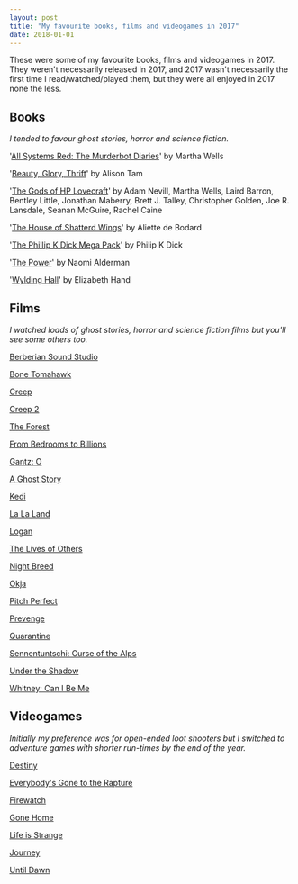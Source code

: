 ```yaml
---
layout: post
title: "My favourite books, films and videogames in 2017"
date: 2018-01-01
---
```


These were some of my favourite books, films and videogames in 2017. 
They weren't necessarily released in 2017, and 2017 wasn't necessarily the first time I read/watched/played them, but they were all enjoyed in 2017 none the less.

## Books

*I tended to favour ghost stories, horror and science fiction.*

'[All Systems Red: The Murderbot Diaries](https://www.amazon.co.uk/gp/product/B01MYZ8X5C/ref=oh_aui_d_detailpage_o06_?ie=UTF8&psc=1)' by Martha Wells

'[Beauty, Glory, Thrift](https://www.amazon.co.uk/gp/product/B071JKQYFS/ref=oh_aui_d_detailpage_o00_?ie=UTF8&psc=1)' by Alison Tam

'[The Gods of HP Lovecraft](https://www.amazon.co.uk/gp/product/B01702ZMFI/ref=oh_aui_d_detailpage_o09_?ie=UTF8&psc=1)' by Adam Nevill, Martha Wells, Laird Barron, Bentley Little, Jonathan Maberry, Brett J. Talley, Christopher Golden, Joe R. Lansdale, Seanan McGuire, Rachel Caine 

'[The House of Shatterd Wings](https://www.amazon.co.uk/gp/product/B00WERXESW/ref=oh_aui_d_detailpage_o02_?ie=UTF8&psc=1)' by Aliette de Bodard 

'[The Phillip K Dick Mega Pack](https://www.amazon.co.uk/gp/product/B00C6EXNRA/ref=oh_aui_d_detailpage_o06_?ie=UTF8&psc=1)' by Philip K Dick

'[The Power](https://www.amazon.co.uk/gp/product/B01EW5JKMM/ref=oh_aui_d_detailpage_o09_?ie=UTF8&psc=1)' by Naomi Alderman

'[Wylding Hall](https://www.amazon.co.uk/gp/product/B00UA1KO82/ref=oh_aui_d_detailpage_o03_?ie=UTF8&psc=1)' by Elizabeth Hand

## Films

*I watched loads of ghost stories, horror and science fiction films but you'll see some others too.*

[Berberian Sound Studio](http://www.imdb.com/title/tt1833844/?ref_=nv_sr_1)

[Bone Tomahawk](http://www.imdb.com/title/tt2494362/?ref_=nv_sr_1)

[Creep](http://www.imdb.com/title/tt2428170/?ref_=nv_sr_2)

[Creep 2](http://www.imdb.com/title/tt3654796/?ref_=nv_sr_1)

[The Forest](http://www.imdb.com/title/tt3387542/?ref_=nv_sr_2)

[From Bedrooms to Billions](http://www.imdb.com/title/tt2404567/?ref_=fn_al_tt_1)

[Gantz: O](http://www.imdb.com/title/tt5923962/?ref_=nv_sr_1)

[A Ghost Story](http://www.imdb.com/title/tt6265828/?ref_=nv_sr_1)

[Kedi](http://www.imdb.com/title/tt4420704/?ref_=nv_sr_1)

[La La Land](http://www.imdb.com/title/tt3783958/?ref_=nv_sr_1)

[Logan](http://www.imdb.com/title/tt3315342/?ref_=nv_sr_1)

[The Lives of Others](http://www.imdb.com/title/tt0405094/?ref_=nv_sr_1)

[Night Breed](http://www.imdb.com/title/tt0100260/?ref_=nv_sr_2)

[Okja](http://www.imdb.com/title/tt3967856/?ref_=nv_sr_1)

[Pitch Perfect](http://www.imdb.com/title/tt1981677/?ref_=nv_sr_2)

[Prevenge](http://www.imdb.com/title/tt5154288/?ref_=nv_sr_1)

[Quarantine](http://www.imdb.com/title/tt1082868/?ref_=nv_sr_2)

[Sennentuntschi: Curse of the Alps](http://www.imdb.com/title/tt1296077/?ref_=nv_sr_1)

[Under the Shadow](http://www.imdb.com/title/tt4273292/?ref_=nv_sr_1)

[Whitney: Can I Be Me](http://www.imdb.com/title/tt5563330/?ref_=nv_sr_1)

## Videogames

*Initially my preference was for open-ended loot shooters but I switched to adventure games with shorter run-times by the end of the year.*

[Destiny](http://www.gamesradar.com/destiny-review/)

[Everybody's Gone to the Rapture](http://www.gamesradar.com/everybodys-gone-rapture-review/)

[Firewatch](http://www.gamesradar.com/firewatch-review/)

[Gone Home](http://www.gamesradar.com/gone-home-review/)

[Life is Strange](http://www.gamesradar.com/life-strange-review/)

[Journey](http://www.gamesradar.com/journey-review/)

[Until Dawn](http://www.gamesradar.com/until-dawn-review/)
